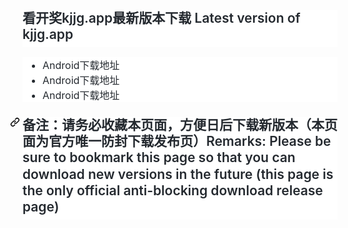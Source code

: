 <h2 dir="auto" style="box-sizing: border-box; margin-top: 0px !important; margin-bottom: 16px; font-size: 1.5em; font-weight: 600; line-height: 1.25; padding-bottom: 0.3em; border-bottom: 1px solid var(--color-border-muted); color: rgb(36, 41, 47); font-family: -apple-system, BlinkMacSystemFont, &quot;Segoe UI&quot;, Helvetica, Arial, sans-serif, &quot;Apple Color Emoji&quot;, &quot;Segoe UI Emoji&quot;; font-style: normal; font-variant-ligatures: normal; font-variant-caps: normal; letter-spacing: normal; orphans: 2; text-align: start; text-indent: 0px; text-transform: none; white-space: normal; widows: 2; word-spacing: 0px; -webkit-text-stroke-width: 0px; background-color: rgb(255, 255, 255); text-decoration-style: initial; text-decoration-color: initial;">
看开奖kjjg.app最新版本下载 Latest version of kjjg.app</h2>
<ul dir="auto" style="box-sizing: border-box; padding-left: 2em; margin-top: 0px; margin-bottom: 16px; color: rgb(36, 41, 47); font-family: -apple-system, BlinkMacSystemFont, &quot;Segoe UI&quot;, Helvetica, Arial, sans-serif, &quot;Apple Color Emoji&quot;, &quot;Segoe UI Emoji&quot;; font-size: 16px; font-style: normal; font-variant-ligatures: normal; font-variant-caps: normal; font-weight: 400; letter-spacing: normal; orphans: 2; text-align: start; text-indent: 0px; text-transform: none; white-space: normal; widows: 2; word-spacing: 0px; -webkit-text-stroke-width: 0px; background-color: rgb(255, 255, 255); text-decoration-style: initial; text-decoration-color: initial;">
	<li style="box-sizing: border-box;">
	<a rel="nofollow" style="box-sizing: border-box; color: var(--color-accent-fg); text-decoration: none; background-color: transparent" href="https://github.com/whpolily/333/releases/download/kj/kj.apk">Android下载地址</a></li>
	<li style="box-sizing: border-box;">
	<a rel="nofollow" style="box-sizing: border-box; color: var(--color-accent-fg); text-decoration: none; background-color: transparent" href="https://github.com/whpolily/333/releases/download/kj/kj.apk">Android下载地址</a></li>
	<li style="box-sizing: border-box;">
	<a rel="nofollow" style="box-sizing: border-box; color: var(--color-accent-fg); text-decoration: none; background-color: transparent" href="https://github.com/whpolily/333/releases/download/kj/kj.apk">Android下载地址</a></li>
</ul>
<h2 dir="auto" style="box-sizing: border-box; margin-top: 24px; margin-bottom: 16px; font-size: 1.5em; font-weight: 600; line-height: 1.25; padding-bottom: 0.3em; border-bottom: 1px solid var(--color-border-muted); color: rgb(36, 41, 47); font-family: -apple-system, BlinkMacSystemFont, &quot;Segoe UI&quot;, Helvetica, Arial, sans-serif, &quot;Apple Color Emoji&quot;, &quot;Segoe UI Emoji&quot;; font-style: normal; font-variant-ligatures: normal; font-variant-caps: normal; letter-spacing: normal; orphans: 2; text-align: start; text-indent: 0px; text-transform: none; white-space: normal; widows: 2; word-spacing: 0px; -webkit-text-stroke-width: 0px; background-color: rgb(255, 255, 255); text-decoration-style: initial; text-decoration-color: initial;">
<a id="user-content-备注请务必收藏本页面方便日后下载新版本本页面为官方唯一防封下载发布页remarks-please-be-sure-to-bookmark-this-page-so-that-you-can-download-new-versions-in-the-future-this-page-is-the-only-official-anti-blocking-download-release-page" class="anchor" aria-hidden="true" style="box-sizing: border-box; background-color: transparent; color: var(--color-accent-fg); text-decoration: none; float: left; padding-right: 4px; margin-left: -20px; line-height: 1;" href="https://github.com/getfotiaoqiang/download/tree/v2.7.12#%E5%A4%87%E6%B3%A8%E8%AF%B7%E5%8A%A1%E5%BF%85%E6%94%B6%E8%97%8F%E6%9C%AC%E9%A1%B5%E9%9D%A2%E6%96%B9%E4%BE%BF%E6%97%A5%E5%90%8E%E4%B8%8B%E8%BD%BD%E6%96%B0%E7%89%88%E6%9C%AC%E6%9C%AC%E9%A1%B5%E9%9D%A2%E4%B8%BA%E5%AE%98%E6%96%B9%E5%94%AF%E4%B8%80%E9%98%B2%E5%B0%81%E4%B8%8B%E8%BD%BD%E5%8F%91%E5%B8%83%E9%A1%B5remarks-please-be-sure-to-bookmark-this-page-so-that-you-can-download-new-versions-in-the-future-this-page-is-the-only-official-anti-blocking-download-release-page"><svg class="octicon octicon-link" viewBox="0 0 16 16" version="1.1" width="16" height="16" aria-hidden="true"><path fill-rule="evenodd" d="M7.775 3.275a.75.75 0 001.06 1.06l1.25-1.25a2 2 0 112.83 2.83l-2.5 2.5a2 2 0 01-2.83 0 .75.75 0 00-1.06 1.06 3.5 3.5 0 004.95 0l2.5-2.5a3.5 3.5 0 00-4.95-4.95l-1.25 1.25zm-4.69 9.64a2 2 0 010-2.83l2.5-2.5a2 2 0 012.83 0 .75.75 0 001.06-1.06 3.5 3.5 0 00-4.95 0l-2.5 2.5a3.5 3.5 0 004.95 4.95l1.25-1.25a.75.75 0 00-1.06-1.06l-1.25 1.25a2 2 0 01-2.83 0z"></path></svg>
</a>备注：请务必收藏本页面，方便日后下载新版本（本页面为官方唯一防封下载发布页）Remarks: Please be sure to bookmark 
this page so that you can download new versions in the future (this page is the 
only official anti-blocking download release page)</h2>
